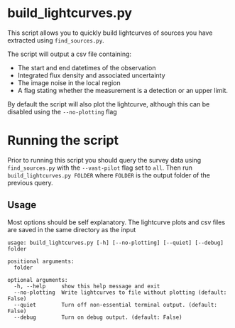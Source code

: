 # build\_lightcurves.py

This script allows you to quickly build lightcurves of sources you have extracted using `find_sources.py`.

The script will output a csv file containing:
* The start and end datetimes of the observation
* Integrated flux density and associated uncertainty
* The image noise in the local region
* A flag stating whether the measurement is a detection or an upper limit.

By default the script will also plot the lightcurve, although this can be disabled using the `--no-plotting` flag

# Running the script
Prior to running this script you should query the survey data using `find_sources.py` with the `--vast-pilot` flag set to `all`. Then run `build_lightcurves.py FOLDER` where `FOLDER` is the output folder of the previous query.

## Usage

Most options should be self explanatory. The lightcurve plots and csv files are saved in the same directory as the input

```
usage: build_lightcurves.py [-h] [--no-plotting] [--quiet] [--debug] folder

positional arguments:
  folder

optional arguments:
  -h, --help     show this help message and exit
  --no-plotting  Write lightcurves to file without plotting (default: False)
  --quiet        Turn off non-essential terminal output. (default: False)
  --debug        Turn on debug output. (default: False)
```
